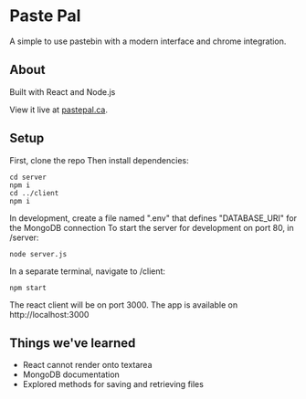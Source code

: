 # Paste Pal


A simple to use pastebin with a modern interface and chrome integration.

## About

Built with React and Node.js  

View it live at [pastepal.ca](https://pastepal.ca).

## Setup
First, clone the repo
Then install dependencies:
```
cd server
npm i 
cd ../client
npm i 
```
In development, create a file named ".env" that defines "DATABASE_URI" for the MongoDB connection
To start the server for development on port 80, in /server:
```
node server.js
```
In a separate terminal, navigate to /client:
```
npm start
```
The react client will be on port 3000. 
The app is available on http://localhost:3000


## Things we've learned


- React cannot render onto textarea  
- MongoDB documentation  
- Explored methods for saving and retrieving files
